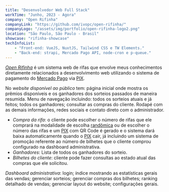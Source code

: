 ```yaml
---
title: "Desenvolvedor Web Full Stack"
workTime: "Junho, 2023 - Agora"
company: "Open Rifinha"
companyLink: "https://github.com/ivopc/open-rifinha/"
companyLogo: "/assets/img/portfolio/open-rifinha-logo2.png"
location: "São Paulo, São Paulo - Brasil"
showcase: "rifinha-showcase"
techInfoList:
    - "Front-end: VueJS, NuxtJS, Tailwind CSS e TW Elements."
    - "Back-end: strapi, Mercado Pago API, node-cron e p-queue."
---
```

<p>
    <i><a href="https://github.com/ivopc/open-rifinha/" target="_blank">Open Rifinha</a></i> é um sistema web de rifas que 
    envolve meus conhecimentos diretamente relacionados a desenvolvimento web utilizando o sistema de pagamento do 
    <a href="https://www.mercadopago.com.br/" target="_blank">Mercado Pago</a> via 
    <a href="https://www.bcb.gov.br/estabilidadefinanceira/pix" target="_blank">PIX</a>. 
</p>
<p>
    No <i>website disponível ao público</i> tem: página inicial onde mostra os prêmios disponíveis e os ganhadores dos sorteios passados de maneira resumida. Menu de navegação incluindo: todos os sorteios atuais e já feitos; todos os ganhadores; consultar as compras do cliente. Rodapé com as demais informações, redes sociais e contato direto com o administrador.
</p>
<ul>
    <li><i>Compra da rifa</i>: o cliente pode escolher o número de rifas que ele comprará na modalidade de escolha <a href="https://www.dicio.com.br/randomica/" target="_blank">randômica</a> ou de escolher o número das rifas e um <a href="https://www.bcb.gov.br/estabilidadefinanceira/pix" target="_blank">PIX</a> com QR Code é gerado e o sistema dará baixa automaticamente quando o <a href="https://www.bcb.gov.br/estabilidadefinanceira/pix" target="_blank">PIX</a> cair, já incluindo um sistema de promoção referente ao número de bilhetes que o cliente comprou configurado na dashboard administrativa.</li>
    <li><i>Ganhadores</i>: Lista de todos os ganhadores do sorteio.</li>
    <li><i>Bilhetes do cliente</i>: cliente pode fazer consultas ao estado atual das compras que ele solicitou.</li>
</ul>
<p>
    <i>Dashboard administrativa</i>: login; índice mostrando as estatísticas gerais das vendas; gerenciar sorteios; gerenciar compras dos bilhetes; ranking detalhado de vendas; gerenciar layout do website; configurações gerais.
</p>
